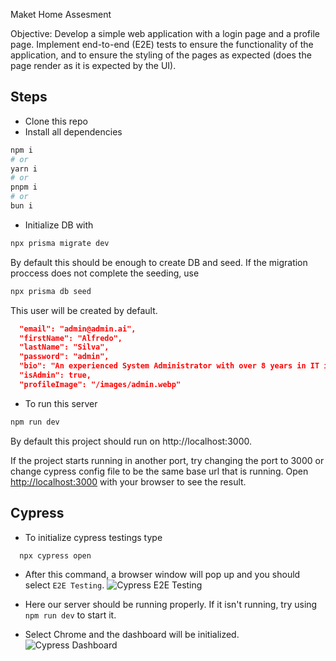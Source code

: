 Maket Home Assesment 

Objective:
Develop a simple web application with a login page and a profile page. Implement end-to-end (E2E) tests to ensure the functionality of the application, and to ensure the styling of the pages as expected (does the page render as it is expected by the UI). 

## Steps 
- Clone this repo
- Install all dependencies
  
```bash
npm i
# or
yarn i
# or
pnpm i
# or
bun i
```
- Initialize DB with
```bash
npx prisma migrate dev
```

By default this should be enough to create DB and seed. If the migration proccess does not complete the seeding, use
```bash
npx prisma db seed
```
This user will be created by default.
```JSON
  "email": "admin@admin.ai",
  "firstName": "Alfredo",
  "lastName": "Silva",
  "password": "admin",
  "bio": "An experienced System Administrator with over 8 years in IT infrastructure management. Known for a meticulous approach and proactive problem-solving, excels in network architecture, server management, and cybersecurity.",
  "isAdmin": true,
  "profileImage": "/images/admin.webp"
```

- To run this server
```bash
npm run dev
```

By default this project should run on http://localhost:3000. 

If the project starts running in another port, try changing the port to 3000 or change cypress config file to be the same base url that is running.
Open [http://localhost:3000](http://localhost:3000) with your browser to see the result.

## Cypress

- To initialize cypress testings type
```bash
  npx cypress open
```

- After this command, a browser window will pop up and you should select `E2E Testing`.
![Cypress E2E Testing](https://i.imgur.com/eWxJ4uB.png)
  
- Here our server should be running properly. If it isn't running, try using `npm run dev` to start it.
- Select Chrome and the dashboard will be initialized.
![Cypress Dashboard](https://i.imgur.com/oMOqB9O.png)

